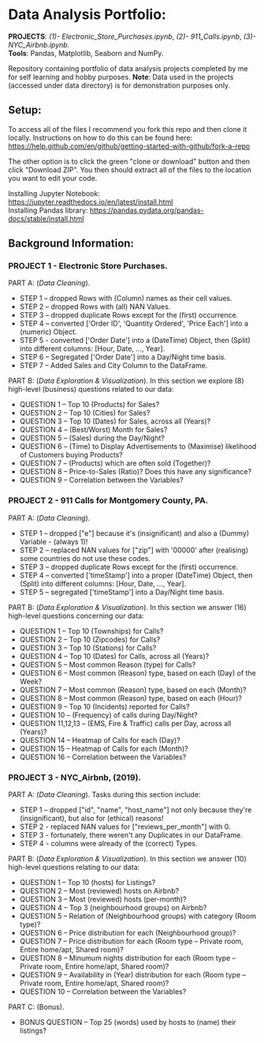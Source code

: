 # Data Analysis Portfolio:
**PROJECTS**: _(1)- Electronic_Store_Purchases.ipynb_, _(2)- 911_Calls.ipynb_, _(3)- NYC_Airbnb.ipynb._ <br>
**Tools**: Pandas, Matplotlib, Seaborn and NumPy.

Repository containing portfolio of data analysis projects completed by me for self learning and hobby purposes.
**Note**: Data used in the projects (accessed under data directory) is for demonstration purposes only.

## Setup:
To access all of the files I recommend you fork this repo and then clone it locally. Instructions on how to do this can be found here: https://help.github.com/en/github/getting-started-with-github/fork-a-repo

The other option is to click the green "clone or download" button and then click "Download ZIP". You then should extract all of the files to the location you want to edit your code.

Installing Jupyter Notebook: https://jupyter.readthedocs.io/en/latest/install.html <br>
Installing Pandas library: https://pandas.pydata.org/pandas-docs/stable/install.html

## Background Information:
### PROJECT 1 - Electronic Store Purchases. <br>
PART A: (_Data Cleaning_).
- STEP 1 – dropped Rows with (Column) names as their cell values.
- STEP 2 – dropped Rows with (all) NAN Values.
- STEP 3 – dropped duplicate Rows except for the (first) occurrence.
- STEP 4 – converted ['Order ID', 'Quantity Ordered', 'Price Each'] into a (numeric) Object.
- STEP 5 - converted ['Order Date'] into a (DateTime) Object, then (Split) into different columns: [Hour, Date, ..., Year].
- STEP 6 – Segregated ['Order Date'] into a Day/Night time basis.
- STEP 7 – Added Sales and City Column to the DataFrame. <br>

PART B: (_Data Exploration & Visualization_). In this section we explore (8) high-level (business) questions related to our data:
- QUESTION 1 – Top 10 (Products) for Sales?
- QUESTION 2 – Top 10 (Cities) for Sales?
- QUESTION 3 – Top 10 (Dates) for Sales, across all (Years)?
- QUESTION 4 – (Best/Worst) Month for Sales?
- QUESTION 5 – (Sales) during the Day/Night?
- QUESTION 6 – (Time) to Display Advertisements to (Maximise) likelihood of Customers buying Products?
- QUESTION 7 – (Products) which are often sold (Together)?
- QUESTION 8 – Price-to-Sales (Ratio)? Does this have any significance?
- QUESTION 9 – Correlation between the Variables?

### PROJECT 2 - 911 Calls for Montgomery County, PA. <br>
PART A: (_Data Cleaning_).
- STEP 1 – dropped ["e"] because it's (insignificant) and also a (Dummy) Variable - (always 1)!
- STEP 2 – replaced NAN values for ["zip"] with '00000' after (realising) some countries do not use these codes.
- STEP 3 – dropped duplicate Rows except for the (first) occurrence.
- STEP 4 – converted ['timeStamp'] into a proper (DateTime) Object, then (Split) into different columns: [Hour, Date, ..., Year].
- STEP 5 – segregated ['timeStamp'] into a Day/Night time basis.

PART B: (_Data Exploration & Visualization_). In this section we answer (16) high-level questions concerning our data:
- QUESTION 1 – Top 10 (Townships) for Calls?
- QUESTION 2 – Top 10 (Zipcodes) for Calls?
- QUESTION 3 – Top 10 (Stations) for Calls?
- QUESTION 4 – Top 10 (Dates) for Calls, across all (Years)?
- QUESTION 5 – Most common Reason (type) for Calls?
- QUESTION 6 – Most common (Reason) type, based on each (Day) of the Week?
- QUESTION 7 – Most common (Reason) type, based on each (Month)?
- QUESTION 8 – Most common (Reason) type, based on each (Hour)?
- QUESTION 9 – Top 10 (Incidents) reported for Calls?
- QUESTION 10 – (Frequency) of calls during Day/Night?
- QUESTION 11,12,13 – (EMS, Fire & Traffic) calls per Day, across all (Years)?
- QUESTION 14 – Heatmap of Calls for each (Day)?
- QUESTION 15 – Heatmap of Calls for each (Month)?
- QUESTION 16 – Correlation between the Variables?

### PROJECT 3 - NYC_Airbnb, (2019). <br>
PART A: (_Data Cleaning_). Tasks during this section include:
- STEP 1 – dropped ["id", "name", "host_name"] not only because they're (insignificant), but also for (ethical) reasons!
- STEP 2 - replaced NAN values for ["reviews_per_month"] with 0.
- STEP 3 - fortunately, there weren't any Duplicates in our DataFrame.
- STEP 4 - columns were already of the (correct) Types.

PART B: (_Data Exploration & Visualization_). In this section we answer (10) high-level questions relating to our data:
- QUESTION 1 – Top 10 (hosts) for Listings?
- QUESTION 2 – Most (reviewed) hosts on Airbnb?
- QUESTION 3 – Most (reviewed) hosts (per-month)?
- QUESTION 4 – Top 3 (neighbourhood groups) on Airbnb?
- QUESTION 5 – Relation of (Neighbourhood groups) with category (Room type)?
- QUESTION 6 – Price distribution for each (Neighbourhood group)?
- QUESTION 7 – Price distribution for each (Room type – Private room, Entire home/apt, Shared room)?
- QUESTION 8 – Minumum nights distribution for each (Room type – Private room, Entire home/apt, Shared room)?
- QUESTION 9 – Availability in (Year) distribution for each (Room type – Private room, Entire home/apt, Shared room)?
- QUESTION 10 – Correlation between the Variables?

PART C: (Bonus).
- BONUS QUESTION – Top 25 (words) used by hosts to (name) their listings?
# 
